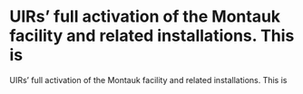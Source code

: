 # UIRs’ full activation of the Montauk facility and related installations. This is

UIRs’ full activation of the Montauk facility and related installations. This is